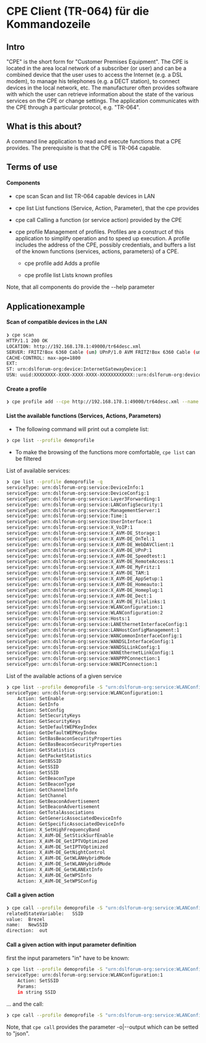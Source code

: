 # CPE Client (TR-064) für die Kommandozeile

## Intro
"CPE" is the short form for "Customer Premises Equipment". The CPE is located in the area local network of a subscriber (or user) and can be a combined device that the user uses to access the Internet (e.g. a DSL modem), to manage his telephones (e.g. a DECT station), to connect devices in the local network, etc. The manufacturer often provides software with which the user can retrieve information about the state of the various services on the CPE or change settings. The application communicates with the CPE through a particular protocol, e.g. "TR-064".

## What is this about?
A command line application to read and execute functions that a CPE provides. The prerequisite is that the CPE is TR-064 capable.

## Terms of use
#### Components

- cpe scan 
Scan and list TR-064 capable devices in LAN

- cpe list
List functions (Service, Action, Parameter), that the cpe provides

- cpe call
Calling a function (or service action) provided by the CPE

- cpe profile
Management of profiles. Profiles are a construct of this application to simplify operation and to speed up execution.
A profile includes the address of the CPE, possibly credentials, and buffers a list of the known functions (services, actions, parameters) of a CPE.
	- cpe profile add
	Adds a profile
	
	- cpe profile list
	Lists known profiles
	
Note, that all components do provide the --help parameter
## Applicationexample
#### Scan of compatible devices in the LAN
```sh
❯ cpe scan	
HTTP/1.1 200 OK
LOCATION: http://192.168.178.1:49000/tr64desc.xml
SERVER: FRITZ!Box 6360 Cable (um) UPnP/1.0 AVM FRITZ!Box 6360 Cable (um) 85.06.52
CACHE-CONTROL: max-age=1800
EXT:
ST: urn:dslforum-org:device:InternetGatewayDevice:1
USN: uuid:XXXXXXXX-XXXX-XXXX-XXXX-XXXXXXXXXXXX::urn:dslforum-org:device:InternetGatewayDevice:1
```
#### Create a profile
```sh
❯ cpe profile add --cpe http://192.168.178.1:49000/tr64desc.xml --name demoprofile --user admin --password gurkensalat
```
#### List the available functions (Services, Actions, Parameters)
- The following command will print out a complete list:
```sh
❯ cpe list --profile demoprofile
```

- To make the browsing of the functions more comfortable, `cpe list` can be filtered
	
List of available services:
```sh
❯ cpe list --profile demoprofile -q
serviceType: urn:dslforum-org:service:DeviceInfo:1
serviceType: urn:dslforum-org:service:DeviceConfig:1
serviceType: urn:dslforum-org:service:Layer3Forwarding:1
serviceType: urn:dslforum-org:service:LANConfigSecurity:1
serviceType: urn:dslforum-org:service:ManagementServer:1
serviceType: urn:dslforum-org:service:Time:1
serviceType: urn:dslforum-org:service:UserInterface:1
serviceType: urn:dslforum-org:service:X_VoIP:1
serviceType: urn:dslforum-org:service:X_AVM-DE_Storage:1
serviceType: urn:dslforum-org:service:X_AVM-DE_OnTel:1
serviceType: urn:dslforum-org:service:X_AVM-DE_WebDAVClient:1
serviceType: urn:dslforum-org:service:X_AVM-DE_UPnP:1
serviceType: urn:dslforum-org:service:X_AVM-DE_Speedtest:1
serviceType: urn:dslforum-org:service:X_AVM-DE_RemoteAccess:1
serviceType: urn:dslforum-org:service:X_AVM-DE_MyFritz:1
serviceType: urn:dslforum-org:service:X_AVM-DE_TAM:1
serviceType: urn:dslforum-org:service:X_AVM-DE_AppSetup:1
serviceType: urn:dslforum-org:service:X_AVM-DE_Homeauto:1
serviceType: urn:dslforum-org:service:X_AVM-DE_Homeplug:1
serviceType: urn:dslforum-org:service:X_AVM-DE_Dect:1
serviceType: urn:dslforum-org:service:X_AVM-DE_Filelinks:1
serviceType: urn:dslforum-org:service:WLANConfiguration:1
serviceType: urn:dslforum-org:service:WLANConfiguration:2
serviceType: urn:dslforum-org:service:Hosts:1
serviceType: urn:dslforum-org:service:LANEthernetInterfaceConfig:1
serviceType: urn:dslforum-org:service:LANHostConfigManagement:1
serviceType: urn:dslforum-org:service:WANCommonInterfaceConfig:1
serviceType: urn:dslforum-org:service:WANDSLInterfaceConfig:1
serviceType: urn:dslforum-org:service:WANDSLLinkConfig:1
serviceType: urn:dslforum-org:service:WANEthernetLinkConfig:1
serviceType: urn:dslforum-org:service:WANPPPConnection:1
serviceType: urn:dslforum-org:service:WANIPConnection:1
```

List of the available actions of a given service
```sh
❯ cpe list --profile demoprofile -S "urn:dslforum-org:service:WLANConfiguration:1" -n
serviceType: urn:dslforum-org:service:WLANConfiguration:1
	Action: SetEnable
	Action: GetInfo
	Action: SetConfig
	Action: SetSecurityKeys
	Action: GetSecurityKeys
	Action: SetDefaultWEPKeyIndex
	Action: GetDefaultWEPKeyIndex
	Action: SetBasBeaconSecurityProperties
	Action: GetBasBeaconSecurityProperties
	Action: GetStatistics
	Action: GetPacketStatistics
	Action: GetBSSID
	Action: GetSSID
	Action: SetSSID
	Action: GetBeaconType
	Action: SetBeaconType
	Action: GetChannelInfo
	Action: SetChannel
	Action: GetBeaconAdvertisement
	Action: SetBeaconAdvertisement
	Action: GetTotalAssociations
	Action: GetGenericAssociatedDeviceInfo
	Action: GetSpecificAssociatedDeviceInfo
	Action: X_SetHighFrequencyBand
	Action: X_AVM-DE_SetStickSurfEnable
	Action: X_AVM-DE_GetIPTVOptimized
	Action: X_AVM-DE_SetIPTVOptimized
	Action: X_AVM-DE_GetNightControl
	Action: X_AVM-DE_GetWLANHybridMode
	Action: X_AVM-DE_SetWLANHybridMode
	Action: X_AVM-DE_GetWLANExtInfo
	Action: X_AVM-DE_GetWPSInfo
	Action: X_AVM-DE_SetWPSConfig
```

#### Call a given action
```sh
❯ cpe call --profile demoprofile -S "urn:dslforum-org:service:WLANConfiguration:1" -A GetSSID
relatedStateVariable:	SSID
value:	Brezel
name:	NewSSID
direction:	out
```

#### Call a given action with input parameter definition
first the input parameters "in" have to be known:
```sh
❯ cpe list --profile demoprofile -S "urn:dslforum-org:service:WLANConfiguration:1" -A SetSSID 
serviceType: urn:dslforum-org:service:WLANConfiguration:1
	Action: SetSSID
	Params:
	in string SSID
```
... and the call:
```sh
❯ cpe call --profile demoprofile -S "urn:dslforum-org:service:WLANConfiguration:1" -A SetSSID -i "SSID=MyWifi"
``` 

Note, that `cpe call` provides the parameter -o|--output which can be setted to "json".

	

